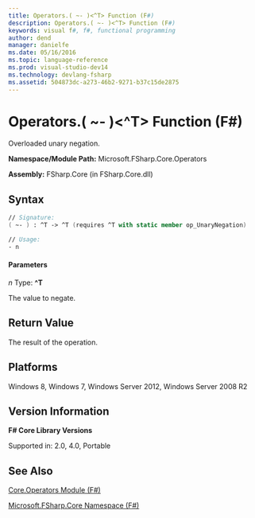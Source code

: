```yaml
---
title: Operators.( ~- )<^T> Function (F#)
description: Operators.( ~- )<^T> Function (F#)
keywords: visual f#, f#, functional programming
author: dend
manager: danielfe
ms.date: 05/16/2016
ms.topic: language-reference
ms.prod: visual-studio-dev14
ms.technology: devlang-fsharp
ms.assetid: 504873dc-a273-46b2-9271-b37c15de2875 
---
```


# Operators.( ~- )<^T> Function (F#)

Overloaded unary negation.

**Namespace/Module Path:** Microsoft.FSharp.Core.Operators

**Assembly:** FSharp.Core (in FSharp.Core.dll)


## Syntax

```fsharp
// Signature:
( ~- ) : ^T -> ^T (requires ^T with static member op_UnaryNegation)

// Usage:
- n
```

#### Parameters
*n*
Type: **^T**

The value to negate.

## Return Value

The result of the operation.

## Platforms
Windows 8, Windows 7, Windows Server 2012, Windows Server 2008 R2

## Version Information
**F# Core Library Versions**

Supported in: 2.0, 4.0, Portable

## See Also
[Core.Operators Module &#40;F&#35;&#41;](Core.Operators-Module-%5BFSharp%5D.md)

[Microsoft.FSharp.Core Namespace &#40;F&#35;&#41;](Microsoft.FSharp.Core-Namespace-%5BFSharp%5D.md)